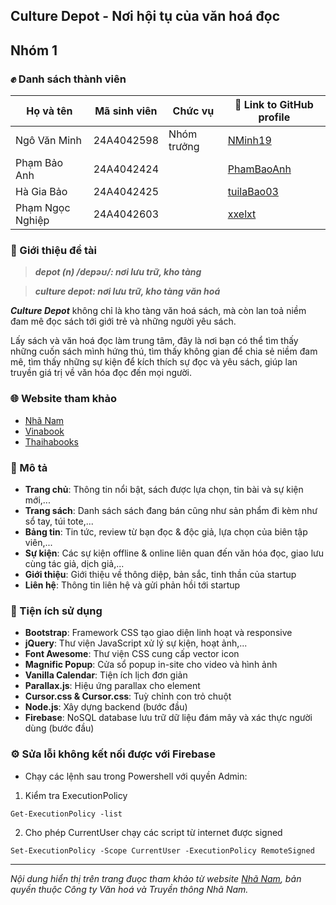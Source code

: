 ## Culture Depot - Nơi hội tụ của văn hoá đọc

## Nhóm 1

### ✊ Danh sách thành viên

| Họ và tên          | Mã sinh viên | Chức vụ        | 🔗 Link to GitHub profile                   |
| ------------------ | ------------ | -------------- | -----------------------------------------   |
| Ngô Văn Minh       | 24A4042598   | Nhóm trưởng    | [NMinh19](https://github.com/NMinh19)       |
| Phạm Bảo Anh       | 24A4042424   |                | [PhamBaoAnh](https://github.com/PhamBaoAnh) |
| Hà Gia Bảo         | 24A4042425   |                | [tuilaBao03](https://github.com/tuilaBao03) |
| Phạm Ngọc Nghiệp   | 24A4042603   |                | [xxelxt](https://github.com/xxelxt)         |

### 📘 Giới thiệu đề tài

> ***depot (n) /depəʊ/: nơi lưu trữ, kho tàng***

> ***culture depot: nơi lưu trữ, kho tàng văn hoá***

***Culture Depot*** không chỉ là kho tàng văn hoá sách, mà còn lan toả niềm đam mê đọc sách tới giới trẻ và những người yêu sách.

Lấy sách và văn hoá đọc làm trung tâm, đây là nơi bạn có thể tìm thấy những cuốn sách mình hứng thú, tìm thấy không gian để chia sẻ niềm đam mê, tìm thấy những sự kiện để kích thích sự đọc và yêu sách, giúp lan truyền giá trị về văn hóa đọc đến mọi người.

### 🌐 Website tham khảo

- [Nhã Nam](https://nhanam.vn/)
- [Vinabook](https://www.vinabook.com/)
- [Thaihabooks](https://thaihabooks.com/)

### 📖 Mô tả

- **Trang chủ**: Thông tin nổi bật, sách được lựa chọn, tin bài và sự kiện mới,...
- **Trang sách**: Danh sách sách đang bán cũng như sản phẩm đi kèm như sổ tay, túi tote,...
- **Bảng tin**: Tin tức, review từ bạn đọc & độc giả, lựa chọn của biên tập viên,...
- **Sự kiện**: Các sự kiện offline & online liên quan đến văn hóa đọc, giao lưu cùng tác giả, dịch giả,...
- **Giới thiệu**: Giới thiệu về thông diệp, bản sắc, tinh thần của startup
- **Liên hệ**: Thông tin liên hệ và gửi phản hồi tới startup

### 🚀 Tiện ích sử dụng

- **Bootstrap**: Framework CSS tạo giao diện linh hoạt và responsive
- **jQuery**: Thư viện JavaScript xử lý sự kiện, hoạt ảnh,...
- **Font Awesome**: Thư viện CSS cung cấp vector icon
- **Magnific Popup**: Cửa sổ popup in-site cho video và hình ảnh
- **Vanilla Calendar**: Tiện ích lịch đơn giản
- **Parallax.js**: Hiệu ứng parallax cho element
- **Cursor.css & Cursor.css**: Tuỳ chỉnh con trỏ chuột
- **Node.js**: Xây dựng backend (bước đầu)
- **Firebase**: NoSQL database lưu trữ dữ liệu đám mây và xác thực người dùng (bước đầu)

### ⚙️ Sửa lỗi không kết nối được với Firebase

- Chạy các lệnh sau trong Powershell với quyền Admin:

1. Kiểm tra ExecutionPolicy

```
Get-ExecutionPolicy -list
```

2. Cho phép CurrentUser chạy các script từ internet được signed

```
Set-ExecutionPolicy -Scope CurrentUser -ExecutionPolicy RemoteSigned
```

------

*Nội dung hiển thị trên trang đuọc tham khảo từ website [Nhã Nam](https://nhanam.vn/), bản quyền thuộc Công ty Văn hoá và Truyền thông Nhã Nam.*
